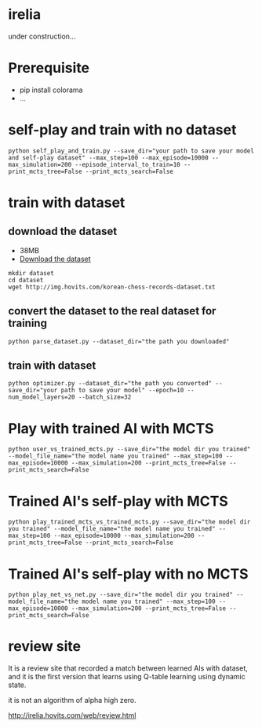 # irelia
under construction...




# Prerequisite
- pip install colorama
- ...





# self-play and train with no dataset
```shell
python self_play_and_train.py --save_dir="your path to save your model and self-play dataset" --max_step=100 --max_episode=10000 --max_simulation=200 --episode_interval_to_train=10 --print_mcts_tree=False --print_mcts_search=False
```





# train with dataset

## download the dataset
- 38MB
- [Download the dataset](http://img.hovits.com/korean-chess-records-dataset.txt)
```shell
mkdir dataset
cd dataset
wget http://img.hovits.com/korean-chess-records-dataset.txt
```


## convert the dataset to the real dataset for training
```shell
python parse_dataset.py --dataset_dir="the path you downloaded"
```


## train with dataset
```shell
python optimizer.py --dataset_dir="the path you converted" --save_dir="your path to save your model" --epoch=10 --num_model_layers=20 --batch_size=32
```





# Play with trained AI with MCTS
```shell
python user_vs_trained_mcts.py --save_dir="the model dir you trained" --model_file_name="the model name you trained" --max_step=100 --max_episode=10000 --max_simulation=200 --print_mcts_tree=False --print_mcts_search=False
```





# Trained AI's self-play with MCTS
```shell
python play_trained_mcts_vs_trained_mcts.py --save_dir="the model dir you trained" --model_file_name="the model name you trained" --max_step=100 --max_episode=10000 --max_simulation=200 --print_mcts_tree=False --print_mcts_search=False
```





# Trained AI's self-play with no MCTS
```shell
python play_net_vs_net.py --save_dir="the model dir you trained" --model_file_name="the model name you trained" --max_step=100 --max_episode=10000 --max_simulation=200 --print_mcts_tree=False --print_mcts_search=False
```





# review site
It is a review site that recorded a match between learned AIs with dataset, and it is the first version that learns using Q-table learning using dynamic state.


it is not an algorithm of alpha high zero.


http://irelia.hovits.com/web/review.html